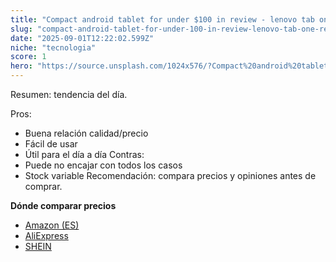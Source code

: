 ```yaml
---
title: "Compact android tablet for under $100 in review - lenovo tab one review"
slug: "compact-android-tablet-for-under-100-in-review-lenovo-tab-one-review"
date: "2025-09-01T12:22:02.599Z"
niche: "tecnologia"
score: 1
hero: "https://source.unsplash.com/1024x576/?Compact%20android%20tablet%20for%20under%20%24100%20in%20review%20-%20lenovo%20tab%20one%20review"
---
```


Resumen: tendencia del día.

Pros:
- Buena relación calidad/precio
- Fácil de usar
- Útil para el día a día
Contras:
- Puede no encajar con todos los casos
- Stock variable
Recomendación: compara precios y opiniones antes de comprar.

**Dónde comparar precios**
- [Amazon (ES)](https://www.amazon.es/s?k=Compact%20android%20tablet%20for%20under%20%24100%20in%20review%20-%20lenovo%20tab%20one%20review&tag=teknovashop25-21&language=es_ES)
- [AliExpress](https://es.aliexpress.com/wholesale?SearchText=Compact%20android%20tablet%20for%20under%20%24100%20in%20review%20-%20lenovo%20tab%20one%20review)
- [SHEIN](https://es.shein.com/pdsearch/Compact%20android%20tablet%20for%20under%20%24100%20in%20review%20-%20lenovo%20tab%20one%20review/)
